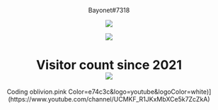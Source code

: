 <p align="center">
    Bayonet#7318
</p>

<p align="center">
  <img src="https://github-readme-stats.vercel.app/api/top-langs/?username=UselessCoderFromIndia&layout=compact&theme=midnight-purple" />
</p>

<p align="center">
  <img src="https://github-readme-stats.vercel.app/api?username=UselessCoderFromIndia&show_icons=true&theme=midnight-purple" />
</p>

<p> 
  <h1 align="center">Visitor count since 2021<br>
  <img src="https://profile-counter.glitch.me/UselessCoderFromIndia/count.svg" />
    </h1>
</p>

<p align="center">
    Coding oblivion.pink
Color=e74c3c&logo=youtube&logoColor=white)](https://www.youtube.com/channel/UCMKF_R1JKxMbXCe5k7ZcZkA)
